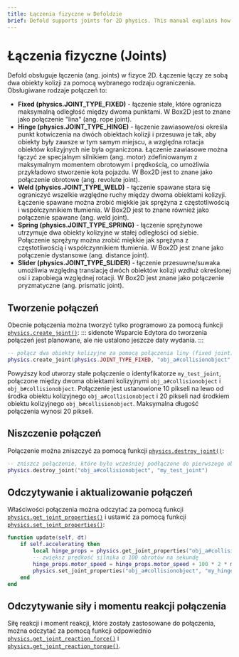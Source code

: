 ```yaml
---
title: Łączenia fizyczne w Defoldzie
brief: Defold supports joints for 2D physics. This manual explains how to create and work with joints.
---
```


# Łączenia fizyczne (Joints)

Defold obsługuje łączenia (ang. joints) w fizyce 2D. Łączenie łączy ze sobą dwa obiekty kolizji za pomocą wybranego rodzaju ograniczenia. Obsługiwane rodzaje połączeń to:

* **Fixed (physics.JOINT_TYPE_FIXED)** - łączenie stałe, które ogranicza maksymalną odległość między dwoma punktami. W Box2D jest to znane jako połączenie "lina" (ang. rope joint).
* **Hinge (physics.JOINT_TYPE_HINGE)** - łączenie zawiasowe/osi określa punkt kotwiczenia na dwóch obiektach kolizji i przesuwa je tak, aby obiekty były zawsze w tym samym miejscu, a względna rotacja obiektów kolizyjnych nie była ograniczona. Łączenie zawiasowe można łączyć ze specjalnym silnikiem (ang. motor) zdefiniowanym z maksymalnym momentem obrotowym i prędkością, co umożliwia przykładowo stworzenie koła pojazdu. W Box2D jest to znane jako połączenie obrotowe (ang. revolute joint).
* **Weld (physics.JOINT_TYPE_WELD)** - łączenie spawane stara się ograniczyć wszelkie względne ruchy między dwoma obiektami kolizyji. Łączenie spawane można zrobić miękkie jak sprężyna z częstotliwością i współczynnikiem tłumienia. W Box2D jest to znane również jako połączenie spawane (ang. weld joint).
* **Spring (physics.JOINT_TYPE_SPRING)** - łączenie sprężynowe utrzymuje dwa obiekty kolizyjne w stałej odległości od siebie. Połączenie sprężyny można zrobić miękkie jak sprężyna z częstotliwością i współczynnikiem tłumienia. W Box2D jest znane jako połączenie dystansowe (ang. distance joint).
* **Slider (physics.JOINT_TYPE_SLIDER)** - łączenie przesuwne/suwaka umożliwia względną translację dwóch obiektów kolizji wzdłuż określonej osi i zapobiega względnej rotacji. W Box2D jest znane jako połączenie pryzmatyczne (ang. prismatic joint).

## Tworzenie połączeń

Obecnie połączenia można tworzyć tylko programowo za pomocą funkcji [`physics.create_joint()`](/ref/physics/#physics.create_joint:joint_type-collisionobject_a-joint_id-position_a-collisionobject_b-position_b-[properties]):
::: sidenote
Wsparcie Edytora do tworzenia połączeń jest planowane, ale nie ustalono jeszcze daty wydania.
:::

```lua
-- połącz dwa obiekty kolizyjne za pomocą połączenia liny (fixed joint)
physics.create_joint(physics.JOINT_TYPE_FIXED, "obj_a#collisionobject", "my_test_joint", vmath.vector3(10, 0, 0), "obj_b#collisionobject", vmath.vector3(0, 20, 0), { max_length = 20 })
```

Powyższy kod utworzy stałe połączenie o identyfikatorze `my_test_joint`, połączone między dwoma obiektami kolizyjnymi `obj_a#collisionobject` i `obj_b#collisionobject`. Połączenie jest ustanowione 10 pikseli na lewo od środka obiektu kolizyjnego `obj_a#collisionobject` i 20 pikseli nad środkiem obiektu kolizyjnego `obj_b#collisionobject`. Maksymalna długość połączenia wynosi 20 pikseli.

## Niszczenie połączeń

Połączenie można zniszczyć za pomocą funkcji [`physics.destroy_joint()`](/ref/physics/#physics.destroy_joint:collisionobject-joint_id):

```lua
-- zniszcz połączenie, które było wcześniej podłączone do pierwszego obiektu kolizyjnego
physics.destroy_joint("obj_a#collisionobject", "my_test_joint")
```

## Odczytywanie i aktualizowanie połączeń

Właściwości połączenia można odczytać za pomocą funkcji [`physics.get_joint_properties()`](/ref/physics/#physics.get_joint_properties:collisionobject-joint_id) i ustawić za pomocą funkcji [`physics.set_joint_properties()`](/ref/physics/#physics.set_joint_properties:collisionobject-joint_id-properties):

```lua
function update(self, dt)
    if self.accelerating then
        local hinge_props = physics.get_joint_properties("obj_a#collisionobject", "my_hinge")
        -- zwiększ prędkość silnika o 100 obrotów na sekundę
        hinge_props.motor_speed = hinge_props.motor_speed + 100 * 2 * math.pi * dt
        physics.set_joint_properties("obj_a#collisionobject", "my_hinge", hinge_props)
    end
end
```
## Odczytywanie siły i momentu reakcji połączenia

Siłę reakcji i moment reakcji, które zostały zastosowane do połączenia, można odczytać za pomocą funkcji odpowiednio [`physics.get_joint_reaction_force()`](/ref/physics/#physics.get_joint_reaction_force:collisionobject-joint_id) i [`physics.get_joint_reaction_torque()`](/ref/physics/#physics.get_joint_reaction_torque:collisionobject-joint_id).
